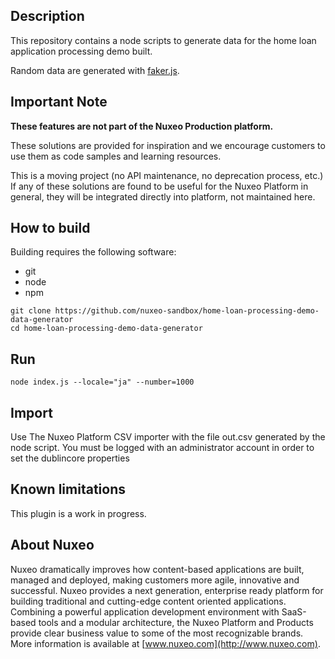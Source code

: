 ## Description
This repository contains a node scripts to generate data for the home loan application processing demo built.

Random data are generated with [faker.js](https://github.com/marak/Faker.js/).

## Important Note

**These features are not part of the Nuxeo Production platform.**

These solutions are provided for inspiration and we encourage customers to use them as code samples and learning resources.

This is a moving project (no API maintenance, no deprecation process, etc.) If any of these solutions are found to be useful for the Nuxeo Platform in general, they will be integrated directly into platform, not maintained here.

## How to build
Building requires the following software:
- git
- node
- npm

```
git clone https://github.com/nuxeo-sandbox/home-loan-processing-demo-data-generator
cd home-loan-processing-demo-data-generator
```

## Run
```
node index.js --locale="ja" --number=1000
```

## Import
Use The Nuxeo Platform CSV importer with the file out.csv generated by the node script. You must be logged with an administrator account in order to set the dublincore properties


## Known limitations
This plugin is a work in progress.

## About Nuxeo
Nuxeo dramatically improves how content-based applications are built, managed and deployed, making customers more agile, innovative and successful. Nuxeo provides a next generation, enterprise ready platform for building traditional and cutting-edge content oriented applications. Combining a powerful application development environment with SaaS-based tools and a modular architecture, the Nuxeo Platform and Products provide clear business value to some of the most recognizable brands. More information is available at [www.nuxeo.com](http://www.nuxeo.com).
